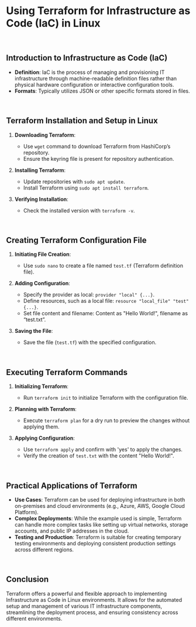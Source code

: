 # Using Terraform for Infrastructure as Code (IaC) in Linux

<br>

## Introduction to Infrastructure as Code (IaC)

- **Definition**: IaC is the process of managing and provisioning IT infrastructure through machine-readable definition files rather than physical hardware configuration or interactive configuration tools.
- **Formats**: Typically utilizes JSON or other specific formats stored in files.

<br>

## Terraform Installation and Setup in Linux

1. **Downloading Terraform**:
   - Use `wget` command to download Terraform from HashiCorp’s repository.
   - Ensure the keyring file is present for repository authentication.

2. **Installing Terraform**:
   - Update repositories with `sudo apt update`.
   - Install Terraform using `sudo apt install terraform`.

3. **Verifying Installation**:
   - Check the installed version with `terraform -v`.

<br>

## Creating Terraform Configuration File

1. **Initiating File Creation**:
   - Use `sudo nano` to create a file named `test.tf` (Terraform definition file).

2. **Adding Configuration**:
   - Specify the provider as local: `provider "local" {...}`.
   - Define resources, such as a local file: `resource "local_file" "test" {...}`.
   - Set file content and filename: Content as "Hello World!", filename as “test.txt”.

3. **Saving the File**:
   - Save the file (`test.tf`) with the specified configuration.

<br>

## Executing Terraform Commands

1. **Initializing Terraform**:
   - Run `terraform init` to initialize Terraform with the configuration file.

2. **Planning with Terraform**:
   - Execute `terraform plan` for a dry run to preview the changes without applying them.

3. **Applying Configuration**:
   - Use `terraform apply` and confirm with 'yes' to apply the changes.
   - Verify the creation of `test.txt` with the content "Hello World!".

<br>

## Practical Applications of Terraform

- **Use Cases**: Terraform can be used for deploying infrastructure in both on-premises and cloud environments (e.g., Azure, AWS, Google Cloud Platform).
- **Complex Deployments**: While the example used is simple, Terraform can handle more complex tasks like setting up virtual networks, storage accounts, and public IP addresses in the cloud.
- **Testing and Production**: Terraform is suitable for creating temporary testing environments and deploying consistent production settings across different regions.

<br>

## Conclusion

Terraform offers a powerful and flexible approach to implementing Infrastructure as Code in Linux environments. It allows for the automated setup and management of various IT infrastructure components, streamlining the deployment process, and ensuring consistency across different environments.
